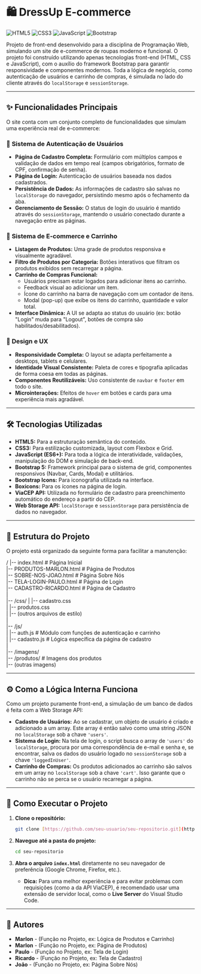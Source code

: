 # 🛍️ DressUp E-commerce

![HTML5](https://img.shields.io/badge/HTML5-E34F26?style=for-the-badge&logo=html5&logoColor=white)
![CSS3](https://img.shields.io/badge/CSS3-1572B6?style=for-the-badge&logo=css3&logoColor=white)
![JavaScript](https://img.shields.io/badge/JavaScript-F7DF1E?style=for-the-badge&logo=javascript&logoColor=black)
![Bootstrap](https://img.shields.io/badge/Bootstrap-563D7C?style=for-the-badge&logo=bootstrap&logoColor=white)

Projeto de front-end desenvolvido para a disciplina de Programação Web, simulando um site de e-commerce de roupas moderno e funcional. O projeto foi construído utilizando apenas tecnologias front-end (HTML, CSS e JavaScript), com o auxílio do framework Bootstrap para garantir responsividade e componentes modernos. Toda a lógica de negócio, como autenticação de usuários e carrinho de compras, é simulada no lado do cliente através do `localStorage` e `sessionStorage`.

---

## ✨ Funcionalidades Principais

O site conta com um conjunto completo de funcionalidades que simulam uma experiência real de e-commerce:

### 👤 **Sistema de Autenticação de Usuários**
* **Página de Cadastro Completa:** Formulário com múltiplos campos e validação de dados em tempo real (campos obrigatórios, formato de CPF, confirmação de senha).
* **Página de Login:** Autenticação de usuários baseada nos dados cadastrados.
* **Persistência de Dados:** As informações de cadastro são salvas no `localStorage` do navegador, persistindo mesmo após o fechamento da aba.
* **Gerenciamento de Sessão:** O status de login do usuário é mantido através do `sessionStorage`, mantendo o usuário conectado durante a navegação entre as páginas.

### 🛒 **Sistema de E-commerce e Carrinho**
* **Listagem de Produtos:** Uma grade de produtos responsiva e visualmente agradável.
* **Filtro de Produtos por Categoria:** Botões interativos que filtram os produtos exibidos sem recarregar a página.
* **Carrinho de Compras Funcional:**
    * Usuários precisam estar logados para adicionar itens ao carrinho.
    * Feedback visual ao adicionar um item.
    * Ícone do carrinho na barra de navegação com um contador de itens.
    * Modal (pop-up) que exibe os itens do carrinho, quantidade e valor total.
* **Interface Dinâmica:** A UI se adapta ao status do usuário (ex: botão "Login" muda para "Logout", botões de compra são habilitados/desabilitados).

### 🎨 **Design e UX**
* **Responsividade Completa:** O layout se adapta perfeitamente a desktops, tablets e celulares.
* **Identidade Visual Consistente:** Paleta de cores e tipografia aplicadas de forma coesa em todas as páginas.
* **Componentes Reutilizáveis:** Uso consistente de `navbar` e `footer` em todo o site.
* **Microinterações:** Efeitos de `hover` em botões e cards para uma experiência mais agradável.

---

## 🛠️ Tecnologias Utilizadas

* **HTML5:** Para a estruturação semântica do conteúdo.
* **CSS3:** Para estilização customizada, layout com Flexbox e Grid.
* **JavaScript (ES6+):** Para toda a lógica de interatividade, validações, manipulação do DOM e simulação de back-end.
* **Bootstrap 5:** Framework principal para o sistema de grid, componentes responsivos (Navbar, Cards, Modal) e utilitários.
* **Bootstrap Icons:** Para iconografia utilizada na interface.
* **Boxicons:** Para os ícones na página de login.
* **ViaCEP API:** Utilizada no formulário de cadastro para preenchimento automático do endereço a partir do CEP.
* **Web Storage API:** `localStorage` e `sessionStorage` para persistência de dados no navegador.

---

## 📂 Estrutura do Projeto

O projeto está organizado da seguinte forma para facilitar a manutenção:

/
|-- index.html              # Página Inicial  
|-- PRODUTOS-MARLON.html      # Página de Produtos  
|-- SOBRE-NOS-JOAO.html     # Página Sobre Nós  
|-- TELA-LOGIN-PAULO.html   # Página de Login  
|-- CADASTRO-RICARDO.html   # Página de Cadastro  
|  
|-- /css/
|   |-- cadastro.css  
|   |-- produtos.css  
|   |-- (outros arquivos de estilo)  
|  
|-- /js/  
|   |-- auth.js             # Módulo com funções de autenticação e carrinho  
|   |-- cadastro.js         # Lógica específica da página de cadastro  
|  
|-- /imagens/  
|-- /produtos/          # Imagens dos produtos  
|-- (outras imagens)  

---

## ⚙️ Como a Lógica Interna Funciona

Como um projeto puramente front-end, a simulação de um banco de dados é feita com a Web Storage API:

* **Cadastro de Usuários:** Ao se cadastrar, um objeto de usuário é criado e adicionado a um array. Este array é então salvo como uma string JSON no `localStorage` sob a chave `'users'`.
* **Sistema de Login:** Na tela de login, o script busca o array de `'users'` do `localStorage`, procura por uma correspondência de e-mail e senha e, se encontrar, salva os dados do usuário logado no `sessionStorage` sob a chave `'loggedInUser'`.
* **Carrinho de Compras:** Os produtos adicionados ao carrinho são salvos em um array no `localStorage` sob a chave `'cart'`. Isso garante que o carrinho não se perca se o usuário recarregar a página.

---

## 🚀 Como Executar o Projeto

1.  **Clone o repositório:**
    ```bash
    git clone [https://github.com/seu-usuario/seu-repositorio.git](https://github.com/seu-usuario/seu-repositorio.git)
    ```
2.  **Navegue até a pasta do projeto:**
    ```bash
    cd seu-repositorio
    ```
3.  **Abra o arquivo `index.html`** diretamente no seu navegador de preferência (Google Chrome, Firefox, etc.).

    * **Dica:** Para uma melhor experiência e para evitar problemas com requisições (como a da API ViaCEP), é recomendado usar uma extensão de servidor local, como o **Live Server** do Visual Studio Code.

---

## 👥 Autores

* **Marlon** - (Função no Projeto, ex: Lógica de Produtos e Carrinho)
* **Marlon** - (Função no Projeto, ex: Página de Produtos)
* **Paulo** - (Função no Projeto, ex: Tela de Login)
* **Ricardo** - (Função no Projeto, ex: Tela de Cadastro)
* **João** - (Função no Projeto, ex: Página Sobre Nós)
